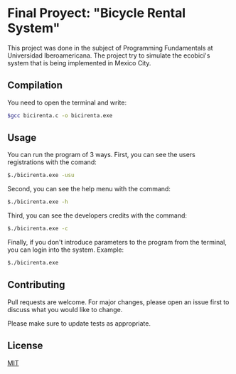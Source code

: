 # Final Proyect: "Bicycle Rental System"
This project was done in the subject of Programming Fundamentals at Universidad Iberoamericana.
The project try to simulate the ecobici's system that is being implemented in Mexico City.

## Compilation
You need to open the terminal and write:
```bash
$gcc bicirenta.c -o bicirenta.exe
```

## Usage
You can run the program of 3 ways. First, you can see the users registrations with the comand:
```bash
$./bicirenta.exe -usu
```
Second, you can see the help menu with the command:
```bash
$./bicirenta.exe -h
```
Third, you can see the developers credits with the command:
```bash
$./bicirenta.exe -c
```
Finally, if you don't introduce parameters to the program from the terminal, you can login into the system. Example:
```bash
$./bicirenta.exe
```
## Contributing
Pull requests are welcome. For major changes, please open an issue first to discuss what you would like to change.

Please make sure to update tests as appropriate.

## License
[MIT](https://choosealicense.com/licenses/mit/)
